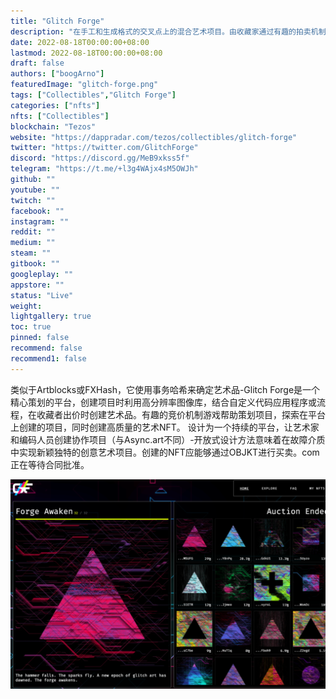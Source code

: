 ```yaml
---
title: "Glitch Forge"
description: "在手工和生成格式的交叉点上的混合艺术项目。由收藏家通过有趣的拍卖机制创建。"
date: 2022-08-18T00:00:00+08:00
lastmod: 2022-08-18T00:00:00+08:00
draft: false
authors: ["boogArno"]
featuredImage: "glitch-forge.png"
tags: ["Collectibles","Glitch Forge"]
categories: ["nfts"]
nfts: ["Collectibles"]
blockchain: "Tezos"
website: "https://dappradar.com/tezos/collectibles/glitch-forge"
twitter: "https://twitter.com/GlitchForge"
discord: "https://discord.gg/MeB9xkss5f"
telegram: "https://t.me/+l3g4WAjx4sM5OWJh"
github: ""
youtube: ""
twitch: ""
facebook: ""
instagram: ""
reddit: ""
medium: ""
steam: ""
gitbook: ""
googleplay: ""
appstore: ""
status: "Live"
weight: 
lightgallery: true
toc: true
pinned: false
recommend: false
recommend1: false
---
```

类似于Artblocks或FXHash，它使用事务哈希来确定艺术品-Glitch Forge是一个精心策划的平台，创建项目时利用高分辨率图像库，结合自定义代码应用程序或流程，在收藏者出价时创建艺术品。有趣的竞价机制游戏帮助策划项目，探索在平台上创建的项目，同时创建高质量的艺术NFT。
设计为一个持续的平台，让艺术家和编码人员创建协作项目（与Async.art不同）-开放式设计方法意味着在故障介质中实现新颖独特的创意艺术项目。创建的NFT应能够通过OBJKT进行买卖。com正在等待合同批准。

![glitchforge-dapp-collectibles-tezos-image1_20c1913bcd7f2b7ceb0b0238f43fa113](glitchforge-dapp-collectibles-tezos-image1_20c1913bcd7f2b7ceb0b0238f43fa113.png)